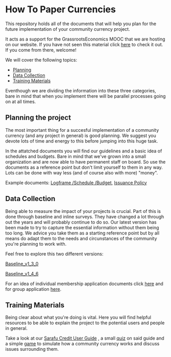 # How To Paper Currencies
This repository holds all of the documents that will help you plan for the future implementation of your community currency project. 

It acts as a support for the GrassrootsEconomics MOOC that we are hosting on our website. If you have not seen this material click [here](https://www.grassrootseconomics.org/mooc) to check it out. If you come from there, welcome!

We will cover the following topics:

- [Planning](#planning-the-project)
- [Data Collection](#data-collection)
- [Training Materials](#training-materials)

Eventhough we are dividing the information into these three categories, bare in mind that when you implement there will be parallel processes going on at all times. 

## Planning the project

The most important thing for a succesful implementation of a community currency (and any project in general) is good planning. We suggest you devote lots of time and energy to this before jumping into this huge task. 

In the attatched documents you will find our guidelines and a basic idea of schedules and budgets. Bare in mind that we've grown into a small organization and are now able to have permanent staff on board. So use the documents as a reference point but don't limit yourself to them in any way. Lots can be done with way less (and of course also with more) "money". 

Example documents: [Logframe /Schedule /Budget](https://github.com/GrassrootsEconomics/HowTo-Paper-Currencies/blob/master/Logframe%20Community-Currency.xlsx), [Issuance Policy](https://github.com/GrassrootsEconomics/HowTo-Paper-Currencies/blob/master/CC%20Issuance%20Policy%20v1.0.1.pdf)


## Data Collection

Being able to measure the impact of your projects is crucial. Part of this is done through baseline and inline surveys. They have changed a lot through out the years and will probably continue to do so. Our latest version has been made to try to capture the essential information without them being too long. We advice you take them as a starting reference point but by all means do adapt them to the needs and circunstances of the community you're planning to work with. 

Feel free to explore this two different versions:

[Baseline_v1_3_0](https://github.com/GrassrootsEconomics/HowTo-Paper-Currencies/blob/master/CC_Baseline_v1_3_0_ENG-KISW.xls)

[Baseline_v1_4_6](https://github.com/GrassrootsEconomics/HowTo-Paper-Currencies/blob/master/CC_Baseline_v1_4_6.xls.xlsx)

For an idea of individual membership application documents click [here](https://github.com/GrassrootsEconomics/HowTo-Paper-Currencies/blob/master/SARAFU-membership-Application-en%20-%20Sheet1.pdf) and for group application [here](https://github.com/GrassrootsEconomics/HowTo-Paper-Currencies/blob/master/SARAFU-chama-Application-en%20-%20Sheet1.pdf).


## Training Materials

Being clear about what you're doing is vital. Here you will find helpful resources to be able to explain the project to the potential users and people in general.

Take a look at our [Sarafu Credit User Guide](https://github.com/GrassrootsEconomics/HowTo-Paper-Currencies/blob/master/Sarafu-Credit-User-Guide-English-v6.0.pdf) , a small [quiz](https://github.com/GrassrootsEconomics/HowTo-Paper-Currencies/blob/master/sc-quiz-v6.1-30th-Oct-2017.pdf) on said guide and a simple [game](https://github.com/GrassrootsEconomics/HowTo-Paper-Currencies/blob/master/sc-game-v1.1-30th-Oct-2017.pdf) to simulate how a community currency works and discuss issues surrounding them.


